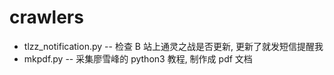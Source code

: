 # crawlers

* tlzz_notification.py -- 检查 B 站上通灵之战是否更新, 更新了就发短信提醒我
* mkpdf.py -- 采集廖雪峰的 python3 教程, 制作成 pdf 文档


